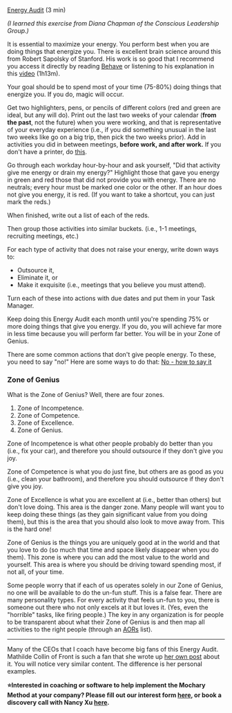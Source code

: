 [Energy Audit](https://docs.google.com/document/d/1HmaRdtk8R5GQtMj72Y6XhHTru5SQAiiqDfDP3qy73k4/edit) (3 min)

_(I learned this exercise from Diana Chapman of the Conscious Leadership Group.)_

It is essential to maximize your energy. You perform best when you are doing things that energize you. There is excellent brain science around this from Robert Sapolsky of Stanford. His work is so good that I recommend you access it directly by reading [Behave](https://smile.amazon.com/Behave-Biology-Humans-Best-Worst/dp/0143110918/ref=sr_1_1?crid=92IEVVJPLIBQ&keywords=behave+robert+sapolsky&qid=1570469611&s=books&sprefix=behave%2Cstripbooks%2C201&sr=1-1) or listening to his explanation in this [video](https://www.youtube.com/watch?v=GRYcSuyLiJk) (1h13m).

Your goal should be to spend most of your time (75-80%) doing things that energize you. If you do, magic will occur.

Get two highlighters, pens, or pencils of different colors (red and green are ideal, but any will do). Print out the last two weeks of your calendar (**from the past**, not the future) when you were working, and that is representative of your everyday experience (i.e., if you did something unusual in the last two weeks like go on a big trip, then pick the two weeks prior). Add in activities you did in between meetings, **before work, and after work.** If you don't have a printer, do [this](https://docs.google.com/document/d/19zxilcljExUEXUzueqxSScfURcFhTfUpTP8gmE1Zy0k/edit).

Go through each workday hour-by-hour and ask yourself, "Did that activity give me energy or drain my energy?" Highlight those that gave you energy in green and red those that did not provide you with energy. There are no neutrals; every hour must be marked one color or the other. If an hour does not give you energy, it is red. (If you want to take a shortcut, you can just mark the reds.)

When finished, write out a list of each of the reds.

Then group those activities into similar buckets. (i.e., 1-1 meetings, recruiting meetings, etc.)

For each type of activity that does not raise your energy, write down ways to:

- Outsource it,
- Eliminate it, or
- Make it exquisite (i.e., meetings that you believe you must attend).

Turn each of these into actions with due dates and put them in your Task Manager.

Keep doing this Energy Audit each month until you're spending 75% or more doing things that give you energy. If you do, you will achieve far more in less time because you will perform far better. You will be in your Zone of Genius.

There are some common actions that don't give people energy. To these, you need to say "no\!" Here are some ways to do that: [No \- how to say it](https://docs.google.com/document/d/15ZlMMBfauLT-gbgKjzOvzZQEzQdrBP_qKkXV2dfEN50/edit)

###

### **Zone of Genius**

What is the Zone of Genius? Well, there are four zones.

1. Zone of Incompetence.
2. Zone of Competence.
3. Zone of Excellence.
4. Zone of Genius.

Zone of Incompetence is what other people probably do better than you (i.e., fix your car), and therefore you should outsource if they don't give you joy.

Zone of Competence is what you do just fine, but others are as good as you (i.e., clean your bathroom), and therefore you should outsource if they don't give you joy.

Zone of Excellence is what you are excellent at (i.e., better than others) but don't love doing. This area is the danger zone. Many people will want you to keep doing these things (as they gain significant value from you doing them), but this is the area that you should also look to move away from. This is the hard one\!

Zone of Genius is the things you are uniquely good at in the world and that you love to do (so much that time and space likely disappear when you do them). This zone is where you can add the most value to the world and yourself. This area is where you should be driving toward spending most, if not all, of your time.

Some people worry that if each of us operates solely in our Zone of Genius, no one will be available to do the un-fun stuff. This is a false fear. There are many personality types. For every activity that feels un-fun to you, there is someone out there who not only excels at it but loves it. (Yes, even the "horrible" tasks, like firing people.) The key in any organization is for people to be transparent about what their Zone of Genius is and then map all activities to the right people (through an [AORs](https://docs.google.com/document/d/1v72Mozz6Zr-3Knzcd9yNcs1E8-QKk5NkTVmR6pIQj98/edit?usp=drive_web&ouid=102503928790226855337) list).

---

Many of the CEOs that I coach have become big fans of this Energy Audit. Mathilde Collin of Front is such a fan that she wrote up [her own post](https://collinmathilde.medium.com/how-to-find-your-zone-of-genius-68378d493320) about it. You will notice very similar content. The difference is her personal examples.

**⭐Interested in coaching or software to help implement the Mochary Method at your company? Please fill out our interest form [here](https://mocharymethod.typeform.com/interest), or book a discovery call with Nancy Xu [here](https://calendly.com/nancy-mm/30).**
